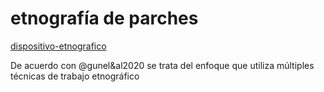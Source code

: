 # etnografía de parches

[dispositivo-etnografico](dispositivo-etnografico.md)

De acuerdo con @gunel&al2020 se trata del enfoque que utiliza múltiples técnicas de trabajo etnográfico

<!-- Ver https://www.soc.unicen.edu.ar/index.php/categoria-editorial/280-newsletter/n-46 -->
